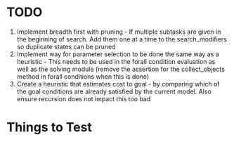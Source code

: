 # TODO
1. Implement breadth first with pruning - If multiple subtasks are given in the beginning of search. Add them one at a time to the search_modifiers so duplicate states can be pruned
2. Implement way for parameter selection to be done the same way as a heuristic - This needs to be used in the forall condition evaluation as well as the solving module (remove the assertion for the collect_objects method in forall conditions when this is done)
3. Create a heuristic that estimates cost to goal - by comparing which of the goal conditions are already satisfied by the current model. Also ensure recursion does not impact this too bad


# Things to Test

